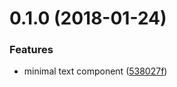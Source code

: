 <a name="0.1.0"></a>
# 0.1.0 (2018-01-24)


### Features

* minimal text component ([538027f](https://github.com/different-strokes/ui-components/commit/538027f))




